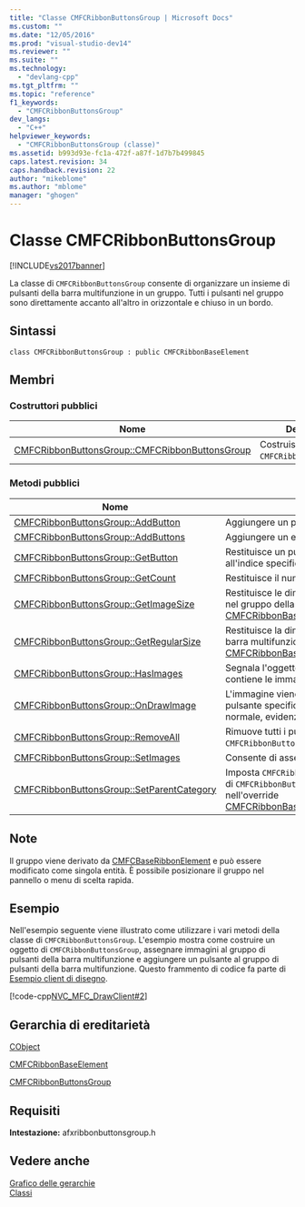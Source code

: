 ```yaml
---
title: "Classe CMFCRibbonButtonsGroup | Microsoft Docs"
ms.custom: ""
ms.date: "12/05/2016"
ms.prod: "visual-studio-dev14"
ms.reviewer: ""
ms.suite: ""
ms.technology: 
  - "devlang-cpp"
ms.tgt_pltfrm: ""
ms.topic: "reference"
f1_keywords: 
  - "CMFCRibbonButtonsGroup"
dev_langs: 
  - "C++"
helpviewer_keywords: 
  - "CMFCRibbonButtonsGroup (classe)"
ms.assetid: b993d93e-fc1a-472f-a87f-1d7b7b499845
caps.latest.revision: 34
caps.handback.revision: 22
author: "mikeblome"
ms.author: "mblome"
manager: "ghogen"
---
```

# Classe CMFCRibbonButtonsGroup
[!INCLUDE[vs2017banner](../../assembler/inline/includes/vs2017banner.md)]

La classe di `CMFCRibbonButtonsGroup` consente di organizzare un insieme di pulsanti della barra multifunzione in un gruppo.  Tutti i pulsanti nel gruppo sono direttamente accanto all'altro in orizzontale e chiuso in un bordo.  
  
## Sintassi  
  
```  
class CMFCRibbonButtonsGroup : public CMFCRibbonBaseElement  
```  
  
## Membri  
  
### Costruttori pubblici  
  
|Nome|Descrizione|  
|----------|-----------------|  
|[CMFCRibbonButtonsGroup::CMFCRibbonButtonsGroup](../Topic/CMFCRibbonButtonsGroup::CMFCRibbonButtonsGroup.md)|Costruisce un oggetto `CMFCRibbonButtonsGroup`.|  
  
### Metodi pubblici  
  
|Nome|Descrizione|  
|----------|-----------------|  
|[CMFCRibbonButtonsGroup::AddButton](../Topic/CMFCRibbonButtonsGroup::AddButton.md)|Aggiungere un pulsante a un gruppo.|  
|[CMFCRibbonButtonsGroup::AddButtons](../Topic/CMFCRibbonButtonsGroup::AddButtons.md)|Aggiungere un elenco di pulsanti a un gruppo.|  
|[CMFCRibbonButtonsGroup::GetButton](../Topic/CMFCRibbonButtonsGroup::GetButton.md)|Restituisce un puntatore al pulsante che si trova all'indice specificato.|  
|[CMFCRibbonButtonsGroup::GetCount](../Topic/CMFCRibbonButtonsGroup::GetCount.md)|Restituisce il numero di pulsanti nel gruppo.|  
|[CMFCRibbonButtonsGroup::GetImageSize](../Topic/CMFCRibbonButtonsGroup::GetImageSize.md)|Restituisce le dimensioni delle immagini normali nel gruppo della barra multifunzione \(override [CMFCRibbonBaseElement::GetImageSize](../Topic/CMFCRibbonBaseElement::GetImageSize.md)\).|  
|[CMFCRibbonButtonsGroup::GetRegularSize](../Topic/CMFCRibbonButtonsGroup::GetRegularSize.md)|Restituisce la dimensione normale dell'elemento barra multifunzione \(override [CMFCRibbonBaseElement::GetRegularSize](../Topic/CMFCRibbonBaseElement::GetRegularSize.md)\).|  
|[CMFCRibbonButtonsGroup::HasImages](../Topic/CMFCRibbonButtonsGroup::HasImages.md)|Segnala l'oggetto di `CMFCRibbonButtonsGroup` contiene le immagini della barra degli strumenti.|  
|[CMFCRibbonButtonsGroup::OnDrawImage](../Topic/CMFCRibbonButtonsGroup::OnDrawImage.md)|L'immagine viene disegnata appropriata per un pulsante specificato, a seconda che il pulsante è normale, evidenziato o disabilitato.|  
|[CMFCRibbonButtonsGroup::RemoveAll](../Topic/CMFCRibbonButtonsGroup::RemoveAll.md)|Rimuove tutti i pulsanti dall'oggetto di `CMFCRibbonButtonsGroup`.|  
|[CMFCRibbonButtonsGroup::SetImages](../Topic/CMFCRibbonButtonsGroup::SetImages.md)|Consente di assegnare immagini al gruppo.|  
|[CMFCRibbonButtonsGroup::SetParentCategory](../Topic/CMFCRibbonButtonsGroup::SetParentCategory.md)|Imposta `CMFCRibbonCategory` padre dell'oggetto di `CMFCRibbonButtonsGroup` e di tutti i pulsanti nell'override [CMFCRibbonBaseElement::SetParentCategory](../Topic/CMFCRibbonBaseElement::SetParentCategory.md)\(\).|  
  
## Note  
 Il gruppo viene derivato da [CMFCBaseRibbonElement](../../mfc/reference/cmfcribbonbaseelement-class.md) e può essere modificato come singola entità.  È possibile posizionare il gruppo nel pannello o menu di scelta rapida.  
  
## Esempio  
 Nell'esempio seguente viene illustrato come utilizzare i vari metodi della classe di `CMFCRibbonButtonsGroup`.  L'esempio mostra come costruire un oggetto di `CMFCRibbonButtonsGroup`, assegnare immagini al gruppo di pulsanti della barra multifunzione e aggiungere un pulsante al gruppo di pulsanti della barra multifunzione.  Questo frammento di codice fa parte di [Esempio client di disegno](../../top/visual-cpp-samples.md).  
  
 [!code-cpp[NVC_MFC_DrawClient#2](../../mfc/reference/codesnippet/CPP/cmfcribbonbuttonsgroup-class_1.cpp)]  
  
## Gerarchia di ereditarietà  
 [CObject](../../mfc/reference/cobject-class.md)  
  
 [CMFCRibbonBaseElement](../../mfc/reference/cmfcribbonbaseelement-class.md)  
  
 [CMFCRibbonButtonsGroup](../../mfc/reference/cmfcribbonbuttonsgroup-class.md)  
  
## Requisiti  
 **Intestazione:** afxribbonbuttonsgroup.h  
  
## Vedere anche  
 [Grafico delle gerarchie](../../mfc/hierarchy-chart.md)   
 [Classi](../../mfc/reference/mfc-classes.md)